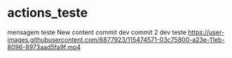 # actions_teste
mensagem teste
 New content
commit dev
commit 2 dev teste
https://user-images.githubusercontent.com/6877923/115474571-03c75800-a23e-11eb-8096-8973aad5fa9f.mp4
